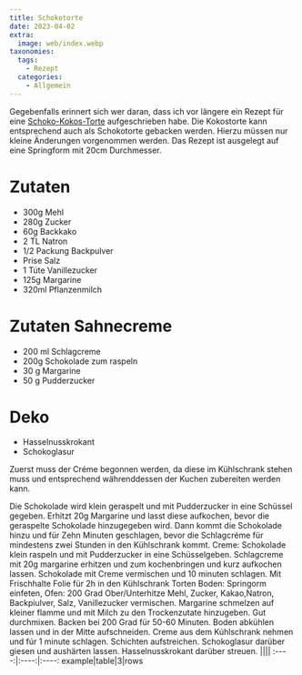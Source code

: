 ```yaml
---
title: Schokotorte
date: 2023-04-02
extra:
  image: web/index.webp
taxonomies:
  tags:
    - Rezept
  categories:
    - Allgemein
---
```

Gegebenfalls erinnert sich wer daran, dass ich vor längere ein Rezept für eine [Schoko-Kokos-Torte](/articles/schokotorte-2023-04-02/) aufgeschrieben habe. 
Die Kokostorte kann entsprechend auch als Schokotorte gebacken werden. Hierzu müssen nur kleine Änderungen vorgenommen werden. Das Rezept ist ausgelegt auf eine Springform mit 20cm Durchmesser.

<!-- more -->
# Zutaten
* 300g Mehl
* 280g Zucker
* 60g Backkako
* 2 TL Natron
* 1/2 Packung Backpulver
* Prise Salz
* 1 Túte Vanillezucker
* 125g Margarine
* 320ml Pflanzenmilch

# Zutaten Sahnecreme
* 200 ml Schlagcreme
* 200g Schokolade zum raspeln
* 30 g Margarine
* 50 g Pudderzucker

# Deko
* Hasselnusskrokant
* Schokoglasur

Zuerst muss der Créme begonnen werden, da diese im Kühlschrank stehen muss und entsprechend währenddessen der Kuchen zubereiten werden kann.

Die Schokolade wird klein geraspelt und mit Pudderzucker in eine Schüssel gegeben. Erhitzt 20g Margarine und lasst diese aufkochen, bevor die geraspelte Schokolade hinzugegeben wird. Dann kommt die Schokolade hinzu und für Zehn Minuten geschlagen, bevor die Schlagcréme für mindestens zwei Stunden in den Kühlschrank kommt. 
Creme: Schokolade klein raspeln und mit Pudderzucker in eine Schüsselgeben. Schlagcreme mit 20g margarine erhitzen und zum kochenbringen und kurz aufkochen lassen. Schokolade mit Creme vermischen und 10 minuten schlagen. Mit Frischhalte Folie für 2h in den Kühlschrank
Torten Boden: Springorm einfeten,
Ofen: 200 Grad Ober/Unterhitze
Mehl, Zucker, Kakao,Natron, Backpiulver, Salz, Vanillezucker vermischen. Margarine schmelzen auf kleiner flamme und mit Milch zu den Trockenzutate hinzugeben. Gut durchmixen.
Backen bei 200 Grad für 50-60 Minuten.
Boden abkühlen lassen und in der Mitte aufschneiden.
Creme aus dem Kúhlschrank nehmen und fúr 1 minute schlagen.
Schichten aufstreichen. Schokoglasur darüber giesen und aushärten lassen.
Hasselnusskrokant darüber streuen.
||||
:----:|:----:|:----:
example|table|3|rows

